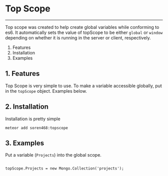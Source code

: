 # Top Scope

---

Top scope was created to help create global variables while conforming to es6. It automatically sets the value of topScope to be either `global` or `window` depending on whether it is running in the server or client, respectively.

1. Features
2. Installation
3. Examples

## 1. Features

Top Scope is very simple to use. To make a variable accessible globally, put in the <code>topScope</code> object. Examples below.

## 2. Installation

Installation is pretty simple

<code>meteor add soren468:topscope</code>

## 3. Examples

Put a variable (<code>Projects</code>) into the global scope.

<code>
topScope.Projects = new Mongo.Collection('projects');
</code>
